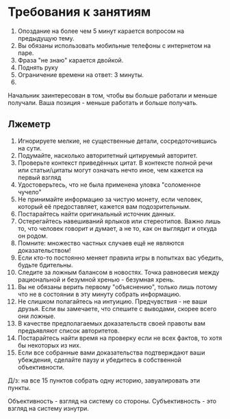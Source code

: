 # Требования к занятиям

1. Опоздание на более чем 5 минут карается вопросом на предыдущую тему.
2. Вы обязаны использовать мобильные телефоны с интернетом на паре.
3. Фраза "не знаю" карается двойкой.
4. Поднять руку
5. Ограничение времени на ответ: 3 минуты.
6.

Начальник заинтересован в том, чтобы вы больше работали и меньше получали. Ваша позиция - меньше работать и больше получать.

## Лжеметр

1. Игнорируете мелкие, не существенные детали, сосредоточившись на сути.
2. Подумайте, насколько авторитетный цитируемый авторитет.
3. Проверьте контекст приведённых цитат. В контексте полной речи или статьи/цитаты могут означать нечто иное, чем кажется на первый взгляд
4. Удостоверьтесь, что не была применена уловка "соломенное чучело"
5. Не принимайте информацию за чистую монету, если человек, который её предоставляет, кажется вам подозрительным.
6. Постарайтесь найти оригинальный источник данных.
7. Остерегайтесь навешиваний ярлыков или стереотипов. Важно лишь то, что человек говорит и думает, а не то, как он выглядит и откуда он родом.
8. Помните: множество частных случаев ещё не являются доказательством!
9. Если кто-то постоянно меняет правила игры в попытках вас убедить, будьте бдительны.
10. Следите за ложным балансом в новостях. Точка равновесия между рациональной и безумной хренью - безумная хрень.
11. Вы не обязаны верить первому "объяснению", только лишь потому что не в состоянии в эту минуту собрать информацию.
12. Не слишком полагайтесь на интуицию. Предчувствия - не ваши друзья. Если вы замечаете, что спешите с выводами, скорее всего они ложные.
13. В качестве предполагаемых доказательств своей правоты вам предъявляют список авторитетов.
14. Постарайтесь найти время на проверку если не всех фактов, то хотя бы некоторых из них.
15. Если все собранные вами доказательства подтверждают ваши убеждения, сделайте паузу и убедитесь в собственной объективности.

Д/з: на все 15 пунктов собрать одну историю, завуалировать эти пункты.

Объективность - взгляд на систему со стороны. Субъективность - это взгляд на систему изнутри.
